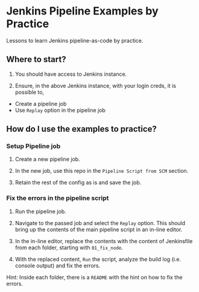 # Jenkins Pipeline Examples by Practice
Lessons to learn Jenkins pipeline-as-code by practice.

## Where to start?
1. You should have access to Jenkins instance.

2. Ensure, in the above Jenkins instance, with your login creds, it is possible to,

* Create a pipeline job
* Use `Replay` option in the pipeline job

## How do I use the examples to practice?

### Setup Pipeline job
1. Create a new pipeline job.

2. In the new job, use this repo in the `Pipeline Script from SCM` section.

3. Retain the rest of the config as is and save the job.

### Fix the errors in the pipeline script

1. Run the pipeline job. 

2. Navigate to the passed job and select the `Replay` option. This should bring up the contents of the main pipeline script in an in-line editor.

3. In the in-line editor, replace the contents with the content of Jenkinsfile from each folder, starting with `01_fix_node`.

4. With the replaced content, `Run` the script, analyze the build log (i.e. console output) and fix the errors.

Hint:
Inside each folder, there is a `README` with the hint on how to fix the errors.















